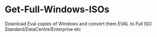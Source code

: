 # Get-Full-Windows-ISOs
Download Eval copies of Windows and convert them EVAL to Full ISO Standard/DataCentre/Enterprise etc
